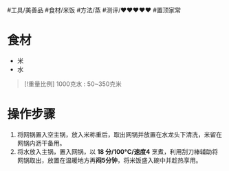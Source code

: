 #工具/美善品 #食材/米饭 #方法/蒸 #测评/♥♥♥♥♥ #置顶家常 

# 食材

- 米
- 水

>[!重量比例]
>1000克水 : 50~350克米

# 操作步骤

1. 将网锅置入空主锅，放入米称重后，取出网锅并放置在水龙头下清洗，米留在网锅内沥干备用。
2. 将水放入主锅，置入网锅，以 **18 分/100°C/速度4** 烹煮，利用刮刀棒辅助将网锅取出，放置在温暖地方再**闷5分钟**，将米饭盛入碗中并趁热享用。